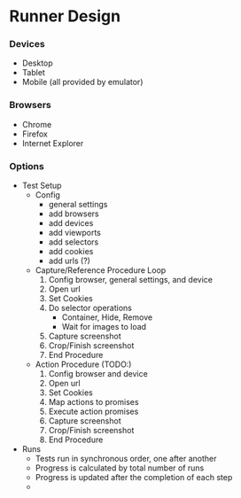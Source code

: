 # Runner Design

### Devices

  * Desktop
  * Tablet
  * Mobile (all provided by emulator)

### Browsers

  * Chrome
  * Firefox
  * Internet Explorer

### Options

  * Test Setup
    * Config
      * general settings
      * add browsers
      * add devices
      * add viewports
      * add selectors
      * add cookies
      * add urls (?)
    * Capture/Reference Procedure Loop
      1. Config browser, general settings, and device
      2. Open url
      3. Set Cookies
      4. Do selector operations
          * Container, Hide, Remove
          * Wait for images to load
      5. Capture screenshot
      6. Crop/Finish screenshot
      7. End Procedure
    * Action Procedure (TODO:)
      1. Config browser and device
      2. Open url
      3. Set Cookies
      4. Map actions to promises
      5. Execute action promises
      6. Capture screenshot
      7. Crop/Finish screenshot
      8. End Procedure
  * Runs
    * Tests run in synchronous order, one after another
    * Progress is calculated by total number of runs
    * Progress is updated after the completion of each step
    *
